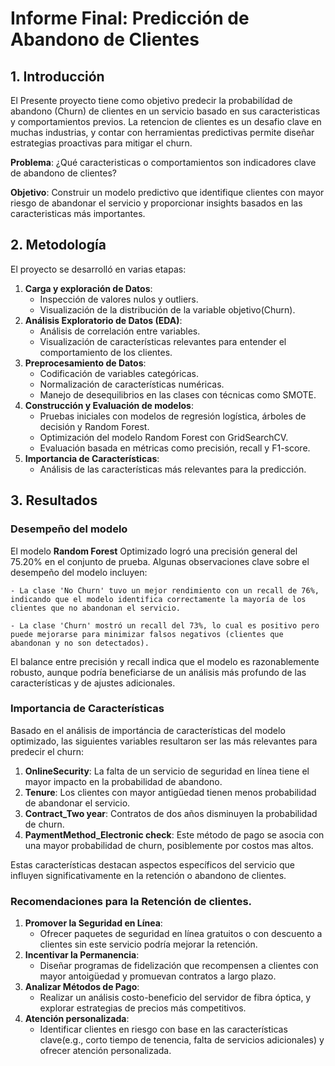# Informe Final: Predicción de Abandono de Clientes

## 1. Introducción

El Presente proyecto tiene como objetivo predecir la probabilídad de abandono (Churn) 
de clientes en un servicio basado en sus caracteristicas y comportamientos previos. 
La retencion de clientes es un desafio clave en muchas industrias, y contar con 
herramientas predictivas permite diseñar estrategias proactivas para mitigar el churn.

**Problema**: ¿Qué caracteristicas o comportamientos son indicadores clave de abandono 
de clientes?

**Objetivo**: Construir un modelo predictivo que identifique clientes con mayor riesgo 
de abandonar el servicio y proporcionar insights basados en las caracteristicas más 
importantes.

## 2. Metodología

El proyecto se desarrolló en varias etapas:
1. **Carga y exploración de Datos**:
    - Inspección de valores nulos y outliers.
    - Visualización de la distribución de la variable objetivo(Churn).
2. **Análisis Exploratorio de Datos (EDA)**:
    - Análisis de correlación entre variables.
    - Visualización de características relevantes para entender el comportamiento de los clientes.
3. **Preprocesamiento de Datos**:
    - Codificación de variables categóricas.
    - Normalización de características numéricas.
    - Manejo de desequilibrios en las clases con técnicas como SMOTE.
4. **Construcción y Evaluación de modelos**:
    - Pruebas iniciales con modelos de regresión logística, árboles de decisión y Random Forest.
    - Optimización del modelo Random Forest con GridSearchCV.
    - Evaluación basada en métricas como precisión, recall y F1-score.
5. **Importancia de Características**:
    - Análisis de las características más relevantes para la predicción.

## 3. Resultados

### Desempeño del modelo

El modelo **Random Forest** Optimizado logró una precisión general del 75.20% en el conjunto de prueba.
Algunas observaciones clave sobre el desempeño del modelo incluyen:

    - La clase 'No Churn' tuvo un mejor rendimiento con un recall de 76%, indicando que el modelo identifica correctamente la mayoría de los clientes que no abandonan el servicio.

    - La clase 'Churn' mostró un recall del 73%, lo cual es positivo pero puede mejorarse para minimizar falsos negativos (clientes que abandonan y no son detectados).
    
El balance entre precisión y recall indica que el modelo es razonablemente robusto, aunque podría beneficiarse de un análisis más profundo de las características y de ajustes adicionales.

### Importancia de Características

Basado en el análisis de importáncia de características del modelo optimizado, las siguientes variables resultaron ser las más relevantes para predecir el churn:

1. **OnlineSecurity**: La falta de un servicio de seguridad en línea tiene el mayor impacto en la probabilidad de abandono.
2. **Tenure**: Los clientes con mayor antigüedad tienen menos probabilidad de abandonar el servicio.
3. **Contract_Two year**: Contratos de dos años disminuyen la probabilidad de churn.
4. **PaymentMethod_Electronic check**: Este método de pago se asocia con una mayor probabilidad de churn, posiblemente por costos mas altos.

Estas características destacan aspectos específicos del servicio que influyen significativamente en la retención o abandono de clientes.

### Recomendaciones para la Retención de clientes.

1. **Promover la Seguridad en Línea**:
    - Ofrecer paquetes de seguridad en línea gratuitos o con descuento a clientes sin este servicio podría mejorar la retención.
2. **Incentivar la Permanencia**:
    - Diseñar programas de fidelización que recompensen a clientes con mayor antoigüedad y promuevan contratos a largo plazo.
3. **Analizar Métodos de Pago**:
    - Realizar un análisis costo-beneficio del servidor de fibra óptica, y explorar estrategias de precios más competitivos.
5. **Atención personalizada**:
    - Identificar clientes en riesgo con base en las características clave(e.g., corto tiempo de tenencia, falta de servicios adicionales) y ofrecer atención personalizada.



